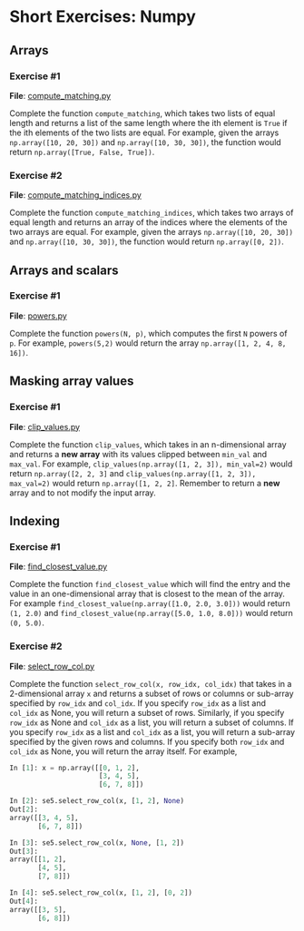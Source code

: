 # Short Exercises: Numpy

## Arrays

### Exercise #1

**File**: [compute_matching.py](compute_matching.py)

Complete the function ``compute_matching``, which takes two lists of equal length and returns a list of the same length where the ith element is ``True`` if the ith elements of the two lists are equal.  For example, given the arrays ``np.array([10, 20, 30])`` and ``np.array([10, 30, 30])``, the function would return ``np.array([True, False, True])``.

### Exercise #2

**File**: [compute_matching_indices.py](compute_matching_indices.py)

Complete the function ``compute_matching_indices``, which takes two arrays of equal length and returns an array of the indices where the elements of the two arrays are equal. For example, given the arrays ``np.array([10, 20, 30])`` and ``np.array([10, 30, 30])``, the function would return ``np.array([0, 2])``.

## Arrays and scalars

### Exercise #1

**File**: [powers.py](powers.py)

Complete the function ``powers(N, p)``, which computes the first ``N`` powers of ``p``. For example, ``powers(5,2)`` would return the array ``np.array([1, 2, 4, 8, 16])``.

## Masking array values

### Exercise #1

**File**: [clip_values.py](clip_values.py)

Complete the function ``clip_values``, which takes in an n-dimensional array and returns a **new array** with its values clipped between ``min_val`` and ``max_val``. For example, ``clip_values(np.array([1, 2, 3]), min_val=2)`` would return ``np.array([2, 2, 3]`` and ``clip_values(np.array([1, 2, 3]), max_val=2)`` would return ``np.array([1, 2, 2]``. Remember to return a **new** array and to not modify the input array.

## Indexing

### Exercise #1

**File**: [find_closest_value.py](find_closest_value.py)

Complete the function ``find_closest_value`` which will find the entry and the value in an one-dimensional array that is closest to the mean of the array. For example ``find_closest_value(np.array([1.0, 2.0, 3.0]))`` would return  ``(1, 2.0)`` and ``find_closest_value(np.array([5.0, 1.0, 8.0]))`` would return ``(0, 5.0)``.

### Exercise #2

**File**: [select_row_col.py](select_row_col.py)

Complete the function ``select_row_col(x, row_idx, col_idx)`` that takes in a 2-dimensional array ``x`` and returns a subset of rows or columns or sub-array specified by ``row_idx`` and ``col_idx``. If you specify ``row_idx`` as a list and ``col_idx`` as None, you will return a subset of rows. Similarly, if you specify ``row_idx`` as None and ``col_idx`` as a list, you will return a subset of columns. If you specify ``row_idx`` as a list and ``col_idx`` as a list, you will return a sub-array specified by the given rows and columns. If you specify both ``row_idx`` and ``col_idx`` as None, you will return the array itself. For example, 

```python
In [1]: x = np.array([[0, 1, 2],
                      [3, 4, 5],
                      [6, 7, 8]])

In [2]: se5.select_row_col(x, [1, 2], None)
Out[2]:
array([[3, 4, 5],
       [6, 7, 8]])

In [3]: se5.select_row_col(x, None, [1, 2])
Out[3]:
array([[1, 2],
       [4, 5],
       [7, 8]])

In [4]: se5.select_row_col(x, [1, 2], [0, 2])
Out[4]:
array([[3, 5],
       [6, 8]])
```
